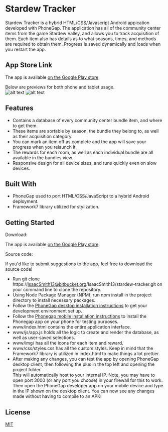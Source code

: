
Stardew Tracker
===============

Stardew Tracker is a hybrid HTML/CSS/Javascript Android appication developed with PhoneGap.
The application has all of the community center items from the game Stardew Valley, and allows you to track acquisition of them. Each item also has details as to what seasons, times, and methods are required to obtain them. Progress is saved dynamically and loads when you restart the app.

App Store Link
--------------
The app is available [on the Google Play store](https://play.google.com/store/apps/details?id=com.isaactsmith.stardewtracker).

Below are previews for both phone and tablet usage.  
![alt text](https://i.imgur.com/HAq7EZx.png "Phone preview") ![alt text](https://i.imgur.com/kHCCexE.jpg "Tablet preview")

Features
--------
* Contains a database of every community center bundle item, and where to get them.
* These items are sortable by season, the bundle they belong to, as well as their acquisition category.
* You can mark an item off as complete and the app will save your progress when you relaunch it.
* The rewards for each room, as well as each individual bundle are all available in the bundles view.
* Responsive design for all device sizes, and runs quickly even on slow devices.

Built With
----------
* PhoneGap used to port HTML/CSS/JavaScript to a hybrid Android deployment.
* Framework7 library utilized for stylization.

Getting Started
---------------
Download: 

The app is available [on the Google Play store](https://play.google.com/store/apps/details?id=com.isaactsmith.stardewtracker).

Source code:

If you'd like to submit suggestions to the app, feel free to download the source code! 

* Run git clone https://IsaacSmith13@bitbucket.org/IsaacSmith13/stardew-tracker.git on your command line to clone the repository.
* Using Node Package Manager (NPM), run npm install in the project directory to install necessary packages.
* Follow the [PhoneGap desktop installation instructions](http://docs.phonegap.com/getting-started/1-install-phonegap/desktop/) to get your development environment set up.
* Follow the [Phonegap mobile installation instructions](http://docs.phonegap.com/getting-started/2-install-mobile-app/) to install the Phonegap app on your phone for testing purposes.
* www/index.html contains the entire application interface.
* www/js/app.js holds all the logic to create and render the database, as well as user-saved selections.
* www/img/ has all the icons for each item and reward.
* www/css/styles.css has all the custom styles. Keep in mind that the Framework7 library is utilized in index.html to make things a lot prettier.
* After making any changes, you can test the app by opening PhoneGap desktop client, then following the plus in the top left and opening the project folder.  
This will automatically host to your internal IP. Note, you may have to open port 3000 (or any port you choose) in your firewall for this to work.  
Then open the PhoneGap developer app on your mobile device and type in the IP shown on the desktop client. You can now see any changes made without having to compile to an APK!

License
-------
[MIT](./LICENSE)